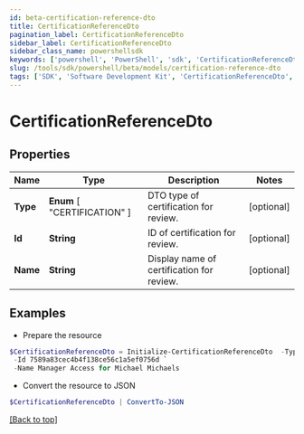 ```yaml
---
id: beta-certification-reference-dto
title: CertificationReferenceDto
pagination_label: CertificationReferenceDto
sidebar_label: CertificationReferenceDto
sidebar_class_name: powershellsdk
keywords: ['powershell', 'PowerShell', 'sdk', 'CertificationReferenceDto', 'BetaCertificationReferenceDto'] 
slug: /tools/sdk/powershell/beta/models/certification-reference-dto
tags: ['SDK', 'Software Development Kit', 'CertificationReferenceDto', 'BetaCertificationReferenceDto']
---
```



# CertificationReferenceDto

## Properties

Name | Type | Description | Notes
------------ | ------------- | ------------- | -------------
**Type** |  **Enum** [  "CERTIFICATION" ] | DTO type of certification for review. | [optional] 
**Id** | **String** | ID of certification for review. | [optional] 
**Name** | **String** | Display name of certification for review. | [optional] 

## Examples

- Prepare the resource
```powershell
$CertificationReferenceDto = Initialize-CertificationReferenceDto  -Type IDENTITY `
 -Id 7589a83cec4b4f138ce56c1a5ef0756d `
 -Name Manager Access for Michael Michaels
```

- Convert the resource to JSON
```powershell
$CertificationReferenceDto | ConvertTo-JSON
```


[[Back to top]](#) 


